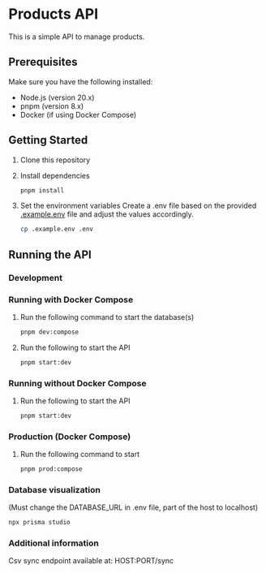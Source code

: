 # Products API

This is a simple API to manage products.

## Prerequisites

Make sure you have the following installed:

- Node.js (version 20.x)
- pnpm (version 8.x)
- Docker (if using Docker Compose)

## Getting Started

1. Clone this repository
2. Install dependencies

   ```bash
   pnpm install
   ```
3. Set the environment variables
   Create a .env file based on the provided [.example.env](./.example.env) file and adjust the values accordingly.

   ```bash
   cp .example.env .env
   ```

## Running the API

### Development

### Running with Docker Compose

1. Run the following command to start the database(s)

   ```bash
   pnpm dev:compose
   ```
2. Run the following to start the API

   ```bash
   pnpm start:dev
   ```

### Running without Docker Compose

1. Run the following to start the API

   ```bash
   pnpm start:dev
   ```

### Production (Docker Compose)

1. Run the following command to start

   ```bash
   pnpm prod:compose
   ```

### Database visualization

(Must change the DATABASE_URL in .env file, part of the host to localhost)

```bash
npx prisma studio
```

### Additional information

Csv sync endpoint available at: HOST:PORT/sync
